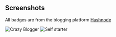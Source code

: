 
## Screenshots

All badges are from the blogging platform [Hashnode](https://hashnode.com/@PratikKhose)

![Crazy Blogger](https://imagetolink.com/ib/DY1wfiyZcn)
![Self starter](https://cdn.hashnode.com/res/hashnode/image/upload/v1696319802391/hvWFt1_AU.png?w=200&h=200&fit=crop&crop=entropy&auto=compress&auto=compress,format&format=webp)

